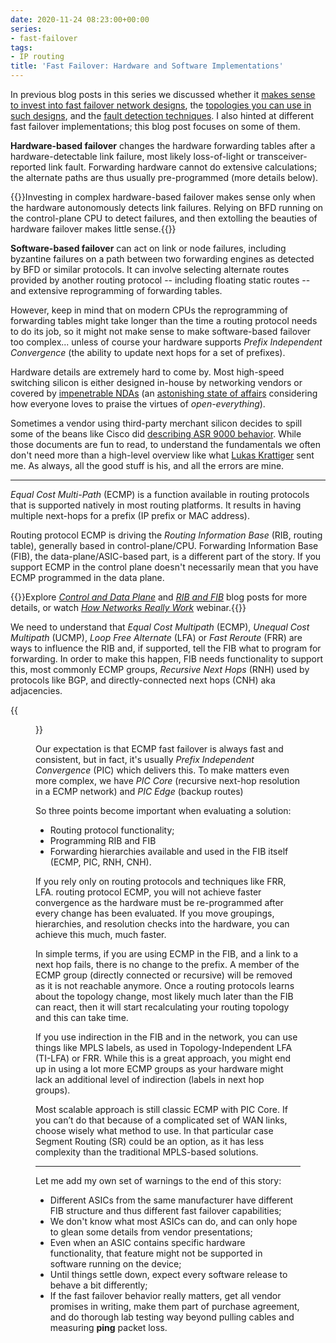 ```yaml
---
date: 2020-11-24 08:23:00+00:00
series:
- fast-failover
tags:
- IP routing
title: 'Fast Failover: Hardware and Software Implementations'
---
```

In previous blog posts in this series we discussed whether it [makes sense to invest into fast failover network designs](/2020/11/fast-failover-challenge.html), the [topologies you can use in such designs](/2020/11/fast-failover-topologies.html), and the [fault detection techniques](/2020/11/detecting-network-failure.html). I also hinted at different fast failover implementations; this blog post focuses on some of them.

**Hardware-based failover** changes the hardware forwarding tables after a hardware-detectable link failure, most likely loss-of-light or transceiver-reported link fault. Forwarding hardware cannot do extensive calculations; the alternate paths are thus usually pre-programmed (more details below).
<!--more-->
{{<note warn>}}Investing in complex hardware-based failover makes sense only when the hardware autonomously detects link failures. Relying on BFD running on the control-plane CPU to detect failures, and then extolling the beauties of hardware failover makes little sense.{{</note>}}

**Software-based failover** can act on link or node failures, including byzantine failures on a path between two forwarding engines as detected by BFD or similar protocols. It can involve selecting alternate routes provided by another routing protocol -- including floating static routes -- and extensive reprogramming of forwarding tables. 

However, keep in mind that on modern CPUs the reprogramming of forwarding tables might take longer than the time a routing protocol needs to do its job, so it might not make sense to make software-based failover too complex... unless of course your hardware supports _Prefix Independent Convergence_ (the ability to update next hops for a set of prefixes).

Hardware details are extremely hard to come by. Most high-speed switching silicon is either designed in-house by networking vendors or covered by [impenetrable NDAs](/2016/05/what-are-problems-with-broadcom.html) (an [astonishing state of affairs](https://packetpushers.net/industry-needs-open-source-framework-switching-silicon/) considering how everyone loves to praise the virtues of _open-everything_).

Sometimes a vendor using third-party merchant silicon decides to spill some of the beans like Cisco did [describing ASR 9000 behavior](https://community.cisco.com/t5/service-providers-documents/asr9000-xr-load-balancing-architecture-and-characteristics/ta-p/3124809). While those documents are fun to read, to understand the fundamentals we often don't need more than a high-level overview like what [Lukas Krattiger](https://www.ipspace.net/Author:Lukas_Krattiger) sent me. As always, all the good stuff is his, and all the errors are mine.

---

_Equal Cost Multi-Path_ (ECMP) is a function available in routing protocols that is supported natively in most routing platforms. It results in having multiple next-hops for a prefix (IP prefix or MAC address). 

Routing protocol ECMP is driving the _Routing Information Base_ (RIB, routing table), generally based in control-plane/CPU. Forwarding Information Base (FIB), the data-plane/ASIC-based part, is a different part of the story. If you support ECMP in the control plane doesn't necessarily mean that you have ECMP programmed in the data plane.

{{<note info>}}Explore *[Control and Data Plane](/2013/08/management-control-and-data-planes-in.html)* and *[RIB and FIB](/2010/09/ribs-and-fibs.html)* blog posts for more details, or watch *[How Networks Really Work](https://www.ipspace.net/How_Networks_Really_Work)* webinar.{{</note>}}

We need to understand that _Equal Cost Multipath_ (ECMP), _Unequal Cost Multipath_ (UCMP), _Loop Free Alternate_ (LFA) or _Fast Reroute_ (FRR) are ways to influence the RIB and, if supported, tell the FIB what to program for forwarding. In order to make this happen, FIB needs functionality to support this, most commonly ECMP groups, _Recursive Next Hops_ (RNH) used by protocols like BGP, and directly-connected next hops (CNH) aka adjacencies.

{{<figure src="FIB_ECMP_Groups.png" caption="Typical FIB implementation supporting prefix-independent convergence with next-hop groups and ECMP buckets">}}

Our expectation is that ECMP fast failover is always fast and consistent, but in fact, it's usually _Prefix Independent Convergence_ (PIC) which delivers this. To make matters even more complex, we have _PIC Core_ (recursive next-hop resolution in a ECMP network) and _PIC Edge_ (backup routes)

So three points become important when evaluating a solution:

* Routing protocol functionality;
* Programming RIB and FIB
* Forwarding hierarchies available and used in the FIB itself (ECMP, PIC, RNH, CNH).

If you rely only on routing protocols and techniques like FRR, LFA. routing protocol ECMP, you will not achieve faster convergence as the hardware must be re-programmed after every change has been evaluated. If you move groupings, hierarchies, and resolution checks into the hardware, you can achieve this much, much faster.

In simple terms, if you are using ECMP in the FIB, and a link to a next hop fails, there is no change to the prefix. A member of the ECMP group (directly connected or recursive) will be removed as it is not reachable anymore. Once a routing protocols learns about the topology change, most likely much later than the FIB can react, then it will start recalculating your routing topology and this can take time.

If you use indirection in the FIB and in the network, you can use things like MPLS labels, as used in Topology-Independent LFA (TI-LFA) or FRR. While this is a great approach, you might end up in using a lot more ECMP groups as your hardware might lack an additional level of indirection (labels in next hop groups).

Most scalable approach is still classic ECMP with PIC Core. If you can’t do that because of a complicated set of WAN links, choose wisely what method to use. In that particular case Segment Routing (SR) could be an option, as it has less complexity than the traditional MPLS-based solutions.

---

Let me add my own set of warnings to the end of this story:

* Different ASICs from the same manufacturer have different FIB structure and thus different fast failover capabilities;
* We don't know what most ASICs can do, and can only hope to glean some details from vendor presentations;
* Even when an ASIC contains specific hardware functionality, that feature might not be supported in software running on the device;
* Until things settle down, expect every software release to behave a bit differently;
* If the fast failover behavior really matters, get all vendor promises in writing, make them part of purchase agreement, and do thorough lab testing way beyond pulling cables and measuring **ping** packet loss.
